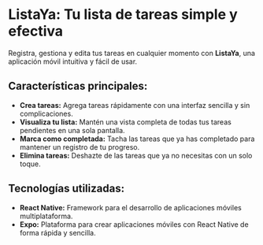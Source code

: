 # ListaYa: Tu lista de tareas simple y efectiva

Registra, gestiona y edita tus tareas en cualquier momento con **ListaYa**, una aplicación móvil intuitiva y fácil de usar.

## Características principales:

* **Crea tareas:** Agrega tareas rápidamente con una interfaz sencilla y sin complicaciones.
* **Visualiza tu lista:** Mantén una vista completa de todas tus tareas pendientes en una sola pantalla.
* **Marca como completada:** Tacha las tareas que ya has completado para mantener un registro de tu progreso.
* **Elimina tareas:** Deshazte de las tareas que ya no necesitas con un solo toque.

## Tecnologías utilizadas:

* **React Native:** Framework para el desarrollo de aplicaciones móviles multiplataforma.
* **Expo:** Plataforma para crear aplicaciones móviles con React Native de forma rápida y sencilla.
